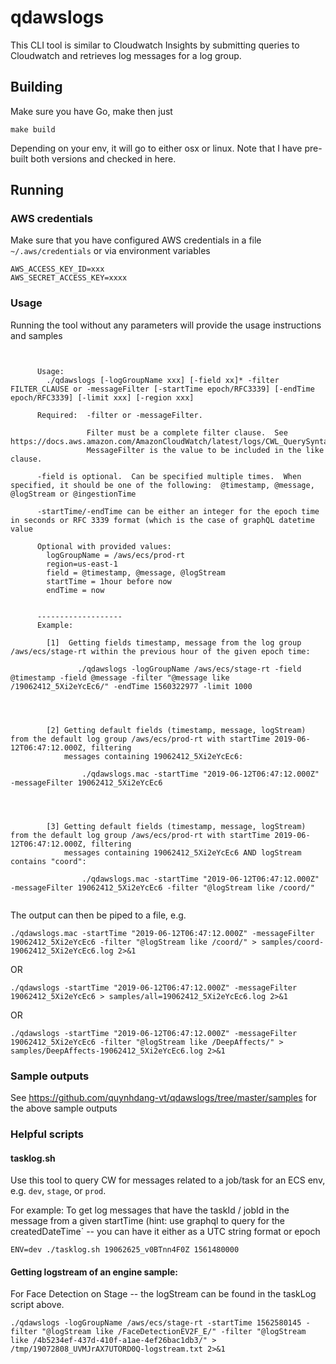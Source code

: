 # qdawslogs

This CLI tool is similar to Cloudwatch Insights by submitting queries to Cloudwatch and retrieves log messages for a log group.



## Building

Make sure you have Go, make then just 

```
make build
```

Depending on your env, it will go to either osx or linux.
Note that I have pre-built both versions and checked in here.


## Running

### AWS credentials

Make sure that you have configured AWS credentials in a file `~/.aws/credentials` or via environment variables
```
AWS_ACCESS_KEY_ID=xxx
AWS_SECRET_ACCESS_KEY=xxxx
```


### Usage

Running the tool without any parameters will provide the usage instructions and samples

```


      Usage:
        ./qdawslogs [-logGroupName xxx] [-field xx]* -filter FILTER_CLAUSE or -messageFilter [-startTime epoch/RFC3339] [-endTime epoch/RFC3339] [-limit xxx] [-region xxx]

      Required:  -filter or -messageFilter.

                 Filter must be a complete filter clause.  See https://docs.aws.amazon.com/AmazonCloudWatch/latest/logs/CWL_QuerySyntax.html
                 MessageFilter is the value to be included in the like clause.

      -field is optional.  Can be specified multiple times.  When specified, it should be one of the following:  @timestamp, @message, @logStream or @ingestionTime

      -startTime/-endTime can be either an integer for the epoch time in seconds or RFC 3339 format (which is the case of graphQL datetime value

      Optional with provided values:
        logGroupName = /aws/ecs/prod-rt
        region=us-east-1
        field = @timestamp, @message, @logStream
        startTime = 1hour before now
        endTime = now


      -------------------
      Example:

        [1]  Getting fields timestamp, message from the log group /aws/ecs/stage-rt within the previous hour of the given epoch time:

		       ./qdawslogs -logGroupName /aws/ecs/stage-rt -field @timestamp -field @message -filter "@message like /19062412_5Xi2eYcEc6/" -endTime 1560322977 -limit 1000




        [2] Getting default fields (timestamp, message, logStream) from the default log group /aws/ecs/prod-rt with startTime 2019-06-12T06:47:12.000Z, filtering
            messages containing 19062412_5Xi2eYcEc6:

		        ./qdawslogs.mac -startTime "2019-06-12T06:47:12.000Z" -messageFilter 19062412_5Xi2eYcEc6




        [3] Getting default fields (timestamp, message, logStream) from the default log group /aws/ecs/prod-rt with startTime 2019-06-12T06:47:12.000Z, filtering
            messages containing 19062412_5Xi2eYcEc6 AND logStream contains "coord":

                ./qdawslogs.mac -startTime "2019-06-12T06:47:12.000Z" -messageFilter 19062412_5Xi2eYcEc6 -filter "@logStream like /coord/"


```


The output can then be piped to a file, e.g.

```
./qdawslogs.mac -startTime "2019-06-12T06:47:12.000Z" -messageFilter 19062412_5Xi2eYcEc6 -filter "@logStream like /coord/" > samples/coord-19062412_5Xi2eYcEc6.log 2>&1
```

OR

```
./qdawslogs -startTime "2019-06-12T06:47:12.000Z" -messageFilter 19062412_5Xi2eYcEc6 > samples/all=19062412_5Xi2eYcEc6.log 2>&1
```


OR

```
./qdawslogs -startTime "2019-06-12T06:47:12.000Z" -messageFilter 19062412_5Xi2eYcEc6 -filter "@logStream like /DeepAffects/" > samples/DeepAffects-19062412_5Xi2eYcEc6.log 2>&1
```

### Sample outputs

See https://github.com/quynhdang-vt/qdawslogs/tree/master/samples for the above sample outputs

### Helpful scripts

#### tasklog.sh

Use this tool to query CW for messages related to a job/task for an ECS env, e.g. `dev`, `stage`, or `prod`.

For example:
To get log messages that have the taskId / jobId in the message from a given startTime (hint: use graphql to query for the createdDateTime` -- you can have it either as a UTC string format or epoch

```
ENV=dev ./tasklog.sh 19062625_v0BTnn4F0Z 1561480000
```

#### Getting logstream of an engine sample:

For Face Detection on Stage -- the logStream can be found in the taskLog script above.

```
./qdawslogs -logGroupName /aws/ecs/stage-rt -startTime 1562580145 -filter "@logStream like /FaceDetectionEV2F_E/" -filter "@logStream like /4b5234ef-437d-410f-a1ae-4ef26bac1db3/" > /tmp/19072808_UVMJrAX7UTORD0Q-logstream.txt 2>&1
```

